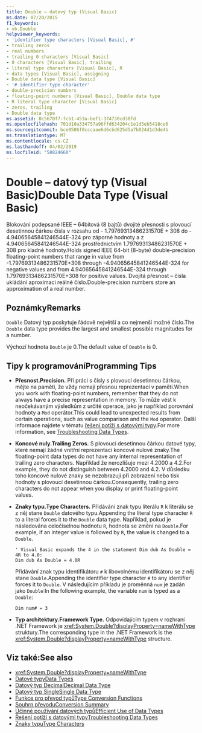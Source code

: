 ```yaml
---
title: Double – datový typ (Visual Basic)
ms.date: 07/20/2015
f1_keywords:
- vb.Double
helpviewer_keywords:
- 'identifier type characters [Visual Basic], #'
- trailing zeros
- real numbers
- trailing 0 characters [Visual Basic]
- 0 characters [Visual Basic], trailing
- literal type characters [Visual Basic], R
- data types [Visual Basic], assigning
- Double data type [Visual Basic]
- '# identifier type character'
- double-precision numbers
- floating-point numbers [Visual Basic], Double data type
- R literal type character [Visual Basic]
- zeros, trailing
- Double data type
ms.assetid: 0c5670f7-fcb1-453a-bef1-374730cd38fd
ms.openlocfilehash: 701d10a334757a96ffd634204c1e1d5eb5418ce6
ms.sourcegitcommit: bce0586f0cccaae6d6cbd625d5a7b824d1d3de4b
ms.translationtype: MT
ms.contentlocale: cs-CZ
ms.lasthandoff: 04/02/2019
ms.locfileid: "58824660"
---
```

# <a name="double-data-type-visual-basic"></a><span data-ttu-id="a6fd0-102">Double – datový typ (Visual Basic)</span><span class="sxs-lookup"><span data-stu-id="a6fd0-102">Double Data Type (Visual Basic)</span></span>
<span data-ttu-id="a6fd0-103">Blokování podepsané IEEE – 64bitová (8 bajtů) dvojité přesnosti s plovoucí desetinnou čárkou čísla v rozsahu od - 1.79769313486231570E + 308 do - 4.94065645841246544E-324 pro záporné hodnoty a z 4.94065645841246544E-324 prostřednictvím 1.79769313486231570E + 308 pro kladné hodnoty.</span><span class="sxs-lookup"><span data-stu-id="a6fd0-103">Holds signed IEEE 64-bit (8-byte) double-precision floating-point numbers that range in value from -1.79769313486231570E+308 through -4.94065645841246544E-324 for negative values and from 4.94065645841246544E-324 through 1.79769313486231570E+308 for positive values.</span></span> <span data-ttu-id="a6fd0-104">Dvojitá přesnost – čísla ukládání aproximaci reálné číslo.</span><span class="sxs-lookup"><span data-stu-id="a6fd0-104">Double-precision numbers store an approximation of a real number.</span></span>  
  
## <a name="remarks"></a><span data-ttu-id="a6fd0-105">Poznámky</span><span class="sxs-lookup"><span data-stu-id="a6fd0-105">Remarks</span></span>  
 <span data-ttu-id="a6fd0-106">`Double` Datový typ poskytuje řádově největší a co nejmenší možné číslo.</span><span class="sxs-lookup"><span data-stu-id="a6fd0-106">The `Double` data type provides the largest and smallest possible magnitudes for a number.</span></span>  
  
 <span data-ttu-id="a6fd0-107">Výchozí hodnota `Double` je 0.</span><span class="sxs-lookup"><span data-stu-id="a6fd0-107">The default value of `Double` is 0.</span></span>  
  
## <a name="programming-tips"></a><span data-ttu-id="a6fd0-108">Tipy k programování</span><span class="sxs-lookup"><span data-stu-id="a6fd0-108">Programming Tips</span></span>  
  
-   <span data-ttu-id="a6fd0-109">**Přesnost.**</span><span class="sxs-lookup"><span data-stu-id="a6fd0-109">**Precision.**</span></span> <span data-ttu-id="a6fd0-110">Při práci s čísly s plovoucí desetinnou čárkou, mějte na paměti, že vždy nemají přesnou reprezentací v paměti.</span><span class="sxs-lookup"><span data-stu-id="a6fd0-110">When you work with floating-point numbers, remember that they do not always have a precise representation in memory.</span></span> <span data-ttu-id="a6fd0-111">To může vést k neočekávaným výsledkům z určité operace, jako je například porovnání hodnoty a `Mod` operátor.</span><span class="sxs-lookup"><span data-stu-id="a6fd0-111">This could lead to unexpected results from certain operations, such as value comparison and the `Mod` operator.</span></span> <span data-ttu-id="a6fd0-112">Další informace najdete v tématu [řešení potíží s datovými typy](../../../visual-basic/programming-guide/language-features/data-types/troubleshooting-data-types.md).</span><span class="sxs-lookup"><span data-stu-id="a6fd0-112">For more information, see [Troubleshooting Data Types](../../../visual-basic/programming-guide/language-features/data-types/troubleshooting-data-types.md).</span></span>  
  
-   <span data-ttu-id="a6fd0-113">**Koncové nuly.**</span><span class="sxs-lookup"><span data-stu-id="a6fd0-113">**Trailing Zeros.**</span></span> <span data-ttu-id="a6fd0-114">S plovoucí desetinnou čárkou datové typy, které nemají žádné vnitřní reprezentaci koncové nulové znaky.</span><span class="sxs-lookup"><span data-stu-id="a6fd0-114">The floating-point data types do not have any internal representation of trailing zero characters.</span></span> <span data-ttu-id="a6fd0-115">Například že nerozlišuje mezi 4.2000 a 4.2.</span><span class="sxs-lookup"><span data-stu-id="a6fd0-115">For example, they do not distinguish between 4.2000 and 4.2.</span></span> <span data-ttu-id="a6fd0-116">V důsledku toho koncové nulové znaky se nezobrazují při zobrazení nebo tisk hodnoty s plovoucí desetinnou čárkou.</span><span class="sxs-lookup"><span data-stu-id="a6fd0-116">Consequently, trailing zero characters do not appear when you display or print floating-point values.</span></span>  
  
-   <span data-ttu-id="a6fd0-117">**Znaky typu.**</span><span class="sxs-lookup"><span data-stu-id="a6fd0-117">**Type Characters.**</span></span> <span data-ttu-id="a6fd0-118">Přidávání znak typu literálu `R` k literálu se z něj stane `Double` datového typu.</span><span class="sxs-lookup"><span data-stu-id="a6fd0-118">Appending the literal type character `R` to a literal forces it to the `Double` data type.</span></span> <span data-ttu-id="a6fd0-119">Například, pokud je následována celočíselnou hodnotu `R`, hodnota se změní na `Double`.</span><span class="sxs-lookup"><span data-stu-id="a6fd0-119">For example, if an integer value is followed by `R`, the value is changed to a `Double`.</span></span>  
  
    ```  
    ' Visual Basic expands the 4 in the statement Dim dub As Double = 4R to 4.0:  
    Dim dub As Double = 4.0R  
    ```  
  
     <span data-ttu-id="a6fd0-120">Přidávání znak typu identifikátoru `#` k libovolnému identifikátoru se z něj stane `Double`.</span><span class="sxs-lookup"><span data-stu-id="a6fd0-120">Appending the identifier type character `#` to any identifier forces it to `Double`.</span></span> <span data-ttu-id="a6fd0-121">V následujícím příkladu je proměnná `num` je zadán jako `Double`:</span><span class="sxs-lookup"><span data-stu-id="a6fd0-121">In the following example, the variable `num` is typed as a `Double`:</span></span>  
  
    ```  
    Dim num# = 3  
    ```  
  
-   <span data-ttu-id="a6fd0-122">**Typ architektury.**</span><span class="sxs-lookup"><span data-stu-id="a6fd0-122">**Framework Type.**</span></span> <span data-ttu-id="a6fd0-123">Odpovídajícím typem v rozhraní .NET Framework je <xref:System.Double?displayProperty=nameWithType> struktury.</span><span class="sxs-lookup"><span data-stu-id="a6fd0-123">The corresponding type in the .NET Framework is the <xref:System.Double?displayProperty=nameWithType> structure.</span></span>  
  
## <a name="see-also"></a><span data-ttu-id="a6fd0-124">Viz také:</span><span class="sxs-lookup"><span data-stu-id="a6fd0-124">See also</span></span>

- <xref:System.Double?displayProperty=nameWithType>
- [<span data-ttu-id="a6fd0-125">Datové typy</span><span class="sxs-lookup"><span data-stu-id="a6fd0-125">Data Types</span></span>](../../../visual-basic/language-reference/data-types/index.md)
- [<span data-ttu-id="a6fd0-126">Datový typ Decimal</span><span class="sxs-lookup"><span data-stu-id="a6fd0-126">Decimal Data Type</span></span>](../../../visual-basic/language-reference/data-types/decimal-data-type.md)
- [<span data-ttu-id="a6fd0-127">Datový typ Single</span><span class="sxs-lookup"><span data-stu-id="a6fd0-127">Single Data Type</span></span>](../../../visual-basic/language-reference/data-types/single-data-type.md)
- [<span data-ttu-id="a6fd0-128">Funkce pro převod typů</span><span class="sxs-lookup"><span data-stu-id="a6fd0-128">Type Conversion Functions</span></span>](../../../visual-basic/language-reference/functions/type-conversion-functions.md)
- [<span data-ttu-id="a6fd0-129">Souhrn převodu</span><span class="sxs-lookup"><span data-stu-id="a6fd0-129">Conversion Summary</span></span>](../../../visual-basic/language-reference/keywords/conversion-summary.md)
- [<span data-ttu-id="a6fd0-130">Účinné používání datových typů</span><span class="sxs-lookup"><span data-stu-id="a6fd0-130">Efficient Use of Data Types</span></span>](../../../visual-basic/programming-guide/language-features/data-types/efficient-use-of-data-types.md)
- [<span data-ttu-id="a6fd0-131">Řešení potíží s datovými typy</span><span class="sxs-lookup"><span data-stu-id="a6fd0-131">Troubleshooting Data Types</span></span>](../../../visual-basic/programming-guide/language-features/data-types/troubleshooting-data-types.md)
- [<span data-ttu-id="a6fd0-132">Znaky typu</span><span class="sxs-lookup"><span data-stu-id="a6fd0-132">Type Characters</span></span>](../../../visual-basic/programming-guide/language-features/data-types/type-characters.md)
